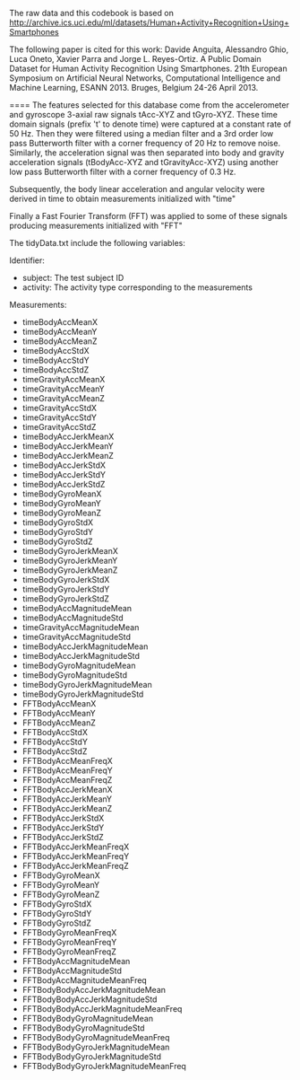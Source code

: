 
The raw data and this codebook is based on http://archive.ics.uci.edu/ml/datasets/Human+Activity+Recognition+Using+Smartphones

The following paper is cited for this work:
Davide Anguita, Alessandro Ghio, Luca Oneto, Xavier Parra and Jorge L. Reyes-Ortiz. A Public Domain Dataset for Human Activity Recognition Using Smartphones. 21th European Symposium on Artificial Neural Networks, Computational Intelligence and Machine Learning, ESANN 2013. Bruges, Belgium 24-26 April 2013.

====
The features selected for this database come from the accelerometer and gyroscope 3-axial raw signals tAcc-XYZ and tGyro-XYZ. These time domain signals (prefix 't' to denote time) were captured at a constant rate of 50 Hz. Then they were filtered using a median filter and a 3rd order low pass Butterworth filter with a corner frequency of 20 Hz to remove noise. Similarly, the acceleration signal was then separated into body and gravity acceleration signals (tBodyAcc-XYZ and tGravityAcc-XYZ) using another low pass Butterworth filter with a corner frequency of 0.3 Hz. 

Subsequently, the body linear acceleration and angular velocity were derived in time to obtain measurements initialized with "time"

Finally a Fast Fourier Transform (FFT) was applied to some of these signals producing measurements initialized with "FFT"

The tidyData.txt include the following variables:

Identifier:
- subject: The test subject ID
- activity: The activity type corresponding to the measurements

Measurements:

- timeBodyAccMeanX 
- timeBodyAccMeanY 
- timeBodyAccMeanZ 
- timeBodyAccStdX 
- timeBodyAccStdY 
- timeBodyAccStdZ 
- timeGravityAccMeanX 
- timeGravityAccMeanY 
- timeGravityAccMeanZ 
- timeGravityAccStdX 
- timeGravityAccStdY 
- timeGravityAccStdZ 
- timeBodyAccJerkMeanX 
- timeBodyAccJerkMeanY 
- timeBodyAccJerkMeanZ 
- timeBodyAccJerkStdX 
- timeBodyAccJerkStdY 
- timeBodyAccJerkStdZ 
- timeBodyGyroMeanX 
- timeBodyGyroMeanY 
- timeBodyGyroMeanZ 
- timeBodyGyroStdX 
- timeBodyGyroStdY 
- timeBodyGyroStdZ 
- timeBodyGyroJerkMeanX 
- timeBodyGyroJerkMeanY 
- timeBodyGyroJerkMeanZ 
- timeBodyGyroJerkStdX 
- timeBodyGyroJerkStdY 
- timeBodyGyroJerkStdZ 
- timeBodyAccMagnitudeMean 
- timeBodyAccMagnitudeStd 
- timeGravityAccMagnitudeMean 
- timeGravityAccMagnitudeStd 
- timeBodyAccJerkMagnitudeMean 
- timeBodyAccJerkMagnitudeStd 
- timeBodyGyroMagnitudeMean 
- timeBodyGyroMagnitudeStd 
- timeBodyGyroJerkMagnitudeMean 
- timeBodyGyroJerkMagnitudeStd 
- FFTBodyAccMeanX 
- FFTBodyAccMeanY 
- FFTBodyAccMeanZ 
- FFTBodyAccStdX 
- FFTBodyAccStdY 
- FFTBodyAccStdZ 
- FFTBodyAccMeanFreqX 
- FFTBodyAccMeanFreqY 
- FFTBodyAccMeanFreqZ 
- FFTBodyAccJerkMeanX 
- FFTBodyAccJerkMeanY 
- FFTBodyAccJerkMeanZ 
- FFTBodyAccJerkStdX 
- FFTBodyAccJerkStdY 
- FFTBodyAccJerkStdZ 
- FFTBodyAccJerkMeanFreqX 
- FFTBodyAccJerkMeanFreqY 
- FFTBodyAccJerkMeanFreqZ 
- FFTBodyGyroMeanX 
- FFTBodyGyroMeanY 
- FFTBodyGyroMeanZ 
- FFTBodyGyroStdX 
- FFTBodyGyroStdY 
- FFTBodyGyroStdZ 
- FFTBodyGyroMeanFreqX 
- FFTBodyGyroMeanFreqY 
- FFTBodyGyroMeanFreqZ 
- FFTBodyAccMagnitudeMean 
- FFTBodyAccMagnitudeStd 
- FFTBodyAccMagnitudeMeanFreq 
- FFTBodyBodyAccJerkMagnitudeMean 
- FFTBodyBodyAccJerkMagnitudeStd 
- FFTBodyBodyAccJerkMagnitudeMeanFreq 
- FFTBodyBodyGyroMagnitudeMean 
- FFTBodyBodyGyroMagnitudeStd 
- FFTBodyBodyGyroMagnitudeMeanFreq 
- FFTBodyBodyGyroJerkMagnitudeMean 
- FFTBodyBodyGyroJerkMagnitudeStd 
- FFTBodyBodyGyroJerkMagnitudeMeanFreq
